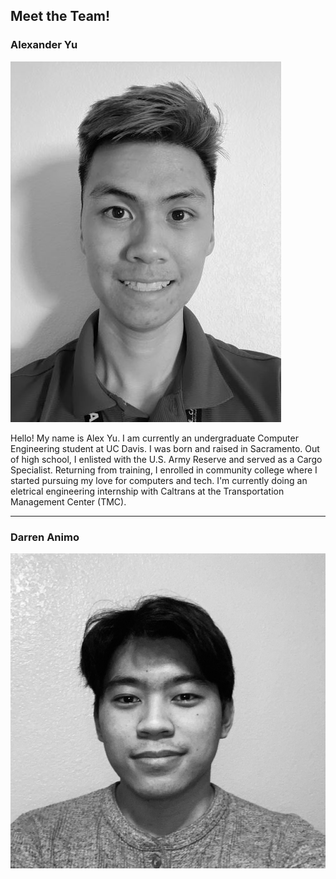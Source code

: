 ## Meet the Team! 

### Alexander Yu


![Alex Yu](AlexBioPic.jpg)

Hello! My name is Alex Yu. I am currently an undergraduate Computer Engineering student at UC Davis. I was born and raised in Sacramento. Out of high school, I enlisted with the U.S. Army Reserve and served as a Cargo Specialist. Returning from training, I enrolled in community college where I started pursuing my love for computers and tech. 
I'm currently doing an eletrical engineering internship with Caltrans at the Transportation Management Center (TMC).

---
### Darren Animo
![Darren](darren.jpg)
